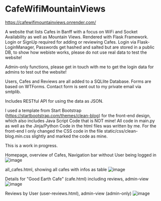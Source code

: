 # CafeWifiMountainViews

https://cafewifimountainviews.onrender.com/

A website that lists Cafes in Banff with a focus on WiFi and Socket Availability as well as Mountain Views.
Rendered with Flask Framework.
Login or SignUp required for adding or reviewing Cafes. 
Login via Flask-LoginManager, Passwords get hashed and salted but are stored in a public DB, to show how webiste works, please do not use real data to test the website!

Admin-only functions, please get in touch with me to get the login data for admins to test out the website!

Users, Cafes and Reviews are all added to a SQLlite Database. 
Forms are based on WTForms.
Contact form is sent out to my private email via smtplib.

Includes RESTful API for using the data as JSON.

I used a template from Start Bootstrap (https://startbootstrap.com/themes/clean-blog) for the front-end design, which also includes Java Script Code that is NOT mine! All code in main.py as well as the Jinja/Python Code in the html files was written by me. For the front-end I only changed the CSS code in the file static/css/clean-blog.min.css slightly and marked the code as mine.

This is a work in progress.

Homepage, overview of Cafes, Navigation bar without User being logged in
![image](https://github.com/lauraporsch/CafeWifiMountainViews/assets/127047376/f827a966-54ca-46d6-a586-c33673e6f7e9)

all_cafes.html, showing all cafes with infos as table
![image](https://github.com/lauraporsch/CafeWifiMountainViews/assets/127047376/ebc98ef2-76a6-4a56-8405-95cd7f2b43d5)

Details for "Good Earth Cafe" (cafe.html) including reviews, admin-view
![image](https://github.com/lauraporsch/CafeWifiMountainViews/assets/127047376/04734bd6-6160-4dd5-9871-f8f09a557558)

Reviews by User (user-reviews.html), admin-view (admin-only)
![image](https://github.com/lauraporsch/CafeWifiMountainViews/assets/127047376/5f2a54fd-fdaf-46e7-803a-fcf288ab4bfb)






